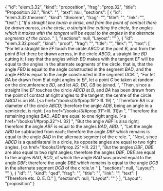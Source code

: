 {
  "id": "elem.3.32",
  "kind": "proposition",
  "frag": "prop.32",
  "title": "Proposition 32.",
  "link": "",
  "text": null,
  "sections": [
    {
      "id": "elem.3.32.theorem",
      "kind": "theorem",
      "frag": "",
      "title": "",
      "link": "",
      "text": [
        "<var>If a straight line touch a circle</var>, <var>and from the point of contact there be drawn across</var>, <var>in the circle</var>, <var>a straight line cutting the circle</var>, <var>the angles which it makes with the tangent will be equal to the angles in the alternate segments of the circle</var>. "
      ],
      "sections": null,
      "Layout": ""
    },
    {
      "id": "elem.3.32.proof",
      "kind": "proof",
      "frag": "",
      "title": "",
      "link": "",
      "text": [
        "For let a straight line <var>EF</var> touch the circle <var>ABCD</var> at the point <var>B</var>, and from the point <var>B</var> let there be drawn across, in the circle <var>ABCD</var>, a straight line <var>BD</var> cutting it; I say that the angles which <var>BD</var> makes with the tangent <var>EF</var> will be equal to the angles in the alternate segments of the circle, that is, that the angle <var>FBD</var> is equal to the angle constructed in the segment <var>BAD</var>, and the angle <var>EBD</var> is equal to the angle constructed in the segment <var>DCB</var>. ",
        "For let <var>BA</var> be drawn from <var>B</var> at right angles to <var>EF</var>, let a point <var>C</var> be taken at random on the circumference <var>BD</var>,  and let <var>AD</var>, <var>DC</var>, <var>CB</var> be joined. ",
        "Then, since a straight line <var>EF</var> touches the circle <var>ABCD</var> at <var>B</var>, and <var>BA</var> has been drawn from the point of contact at right angles to the tangent, the centre of the circle <var>ABCD</var> is on <var>BA</var>. [<a href=\"/books/3/#prop.19\">III. 19</a>] ",
        "Therefore <var>BA</var> is a diameter of the circle <var>ABCD</var>; therefore the angle <var>ADB</var>, being an angle in a semicircle, is right. [<a href=\"/books/3/#prop.31\">III. 31</a>]\n      ",
        "Therefore the remaining angles <var>BAD</var>, <var>ABD</var> are equal to one right angle. [<a href=\"/books/1/#prop.32\">I. 32</a>] ",
        "But the angle <var>ABF</var> is also right; therefore the angle <var>ABF</var> is equal to the angles <var>BAD</var>, <var>ABD</var>. ",
        "Let the angle <var>ABD</var> be subtracted from each; therefore the angle <var>DBF</var> which remains is equal to the angle <var>BAD</var> in the alternate segment of the circle. ",
        "Next, since <var>ABCD</var> is a quadrilateral in a circle, its opposite angles are equal to two right angles. [<a href=\"/books/3/#prop.22\">III. 22</a>] ",
        "But the angles <var>DBF</var>, <var>DBE</var> are also equal to two right angles; therefore the angles <var>DBF</var>, <var>DBE</var> are equal to the angles <var>BAD</var>, <var>BCD</var>, of which the angle <var>BAD</var> was proved equal to the angle <var>DBF</var>; therefore the angle <var>DBE</var> which remains is equal to the angle <var>DCB</var> in the alternate segment <var>DCB</var> of the circle.\n      "
      ],
      "sections": null,
      "Layout": ""
    },
    {
      "id": "",
      "kind": "qed",
      "frag": "",
      "title": "",
      "link": "",
      "text": [
        "Therefore etc. Q. E. D."
      ],
      "sections": null,
      "Layout": ""
    }
  ],
  "Layout": "proposition"
}
